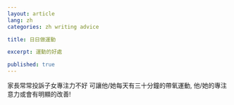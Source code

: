```yaml
---
layout: article
lang: zh
categories: zh writing advice

title: 日日做運動

excerpt: 運動的好處

published: true
---
```


家長常常投訴子女專注力不好 可讓他/她每天有三十分鐘的帶氧運動, 他/她的專注意力或會有明顯的改善!
